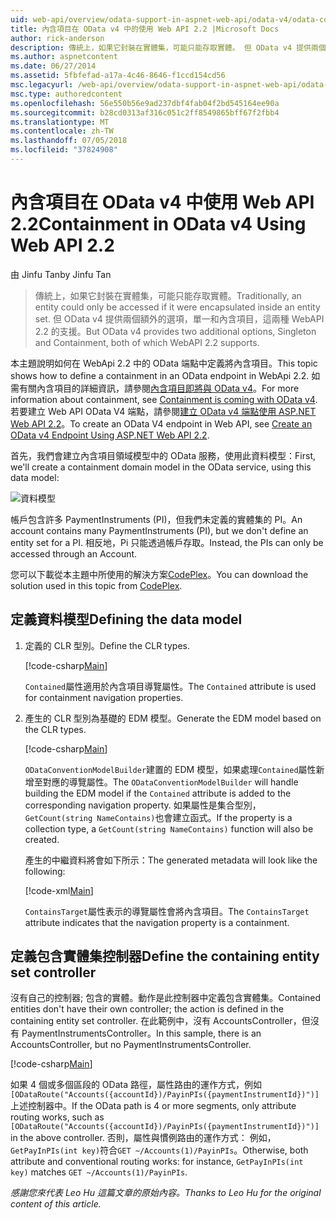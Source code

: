 ```yaml
---
uid: web-api/overview/odata-support-in-aspnet-web-api/odata-v4/odata-containment-in-web-api-22
title: 內含項目在 OData v4 中的使用 Web API 2.2 |Microsoft Docs
author: rick-anderson
description: 傳統上，如果它封裝在實體集，可能只能存取實體。 但 OData v4 提供兩個額外的選項，單一和 Con...
ms.author: aspnetcontent
ms.date: 06/27/2014
ms.assetid: 5fbfefad-a17a-4c46-8646-f1ccd154cd56
msc.legacyurl: /web-api/overview/odata-support-in-aspnet-web-api/odata-v4/odata-containment-in-web-api-22
msc.type: authoredcontent
ms.openlocfilehash: 56e550b56e9ad237dbf4fab04f2bd545164ee90a
ms.sourcegitcommit: b28cd0313af316c051c2ff8549865bff67f2fbb4
ms.translationtype: MT
ms.contentlocale: zh-TW
ms.lasthandoff: 07/05/2018
ms.locfileid: "37824908"
---
```

<a name="containment-in-odata-v4-using-web-api-22"></a><span data-ttu-id="0be9b-104">內含項目在 OData v4 中使用 Web API 2.2</span><span class="sxs-lookup"><span data-stu-id="0be9b-104">Containment in OData v4 Using Web API 2.2</span></span>
====================
<span data-ttu-id="0be9b-105">由 Jinfu Tan</span><span class="sxs-lookup"><span data-stu-id="0be9b-105">by Jinfu Tan</span></span>

> <span data-ttu-id="0be9b-106">傳統上，如果它封裝在實體集，可能只能存取實體。</span><span class="sxs-lookup"><span data-stu-id="0be9b-106">Traditionally, an entity could only be accessed if it were encapsulated inside an entity set.</span></span> <span data-ttu-id="0be9b-107">但 OData v4 提供兩個額外的選項，單一和內含項目，這兩種 WebAPI 2.2 的支援。</span><span class="sxs-lookup"><span data-stu-id="0be9b-107">But OData v4 provides two additional options, Singleton and Containment, both of which WebAPI 2.2 supports.</span></span>


<span data-ttu-id="0be9b-108">本主題說明如何在 WebApi 2.2 中的 OData 端點中定義將內含項目。</span><span class="sxs-lookup"><span data-stu-id="0be9b-108">This topic shows how to define a containment in an OData endpoint in WebApi 2.2.</span></span> <span data-ttu-id="0be9b-109">如需有關內含項目的詳細資訊，請參閱[內含項目即將與 OData v4](https://blogs.msdn.com/b/odatateam/archive/2014/03/13/containment-is-coming-with-odata-v4.aspx)。</span><span class="sxs-lookup"><span data-stu-id="0be9b-109">For more information about containment, see [Containment is coming with OData v4](https://blogs.msdn.com/b/odatateam/archive/2014/03/13/containment-is-coming-with-odata-v4.aspx).</span></span> <span data-ttu-id="0be9b-110">若要建立 Web API OData V4 端點，請參閱[建立 OData v4 端點使用 ASP.NET Web API 2.2](create-an-odata-v4-endpoint.md)。</span><span class="sxs-lookup"><span data-stu-id="0be9b-110">To create an OData V4 endpoint in Web API, see [Create an OData v4 Endpoint Using ASP.NET Web API 2.2](create-an-odata-v4-endpoint.md).</span></span>

<span data-ttu-id="0be9b-111">首先，我們會建立內含項目領域模型中的 OData 服務，使用此資料模型：</span><span class="sxs-lookup"><span data-stu-id="0be9b-111">First, we'll create a containment domain model in the OData service, using this data model:</span></span>

![資料模型](odata-containment-in-web-api-22/_static/image1.png)

<span data-ttu-id="0be9b-113">帳戶包含許多 PaymentInstruments (PI)，但我們未定義的實體集的 PI。</span><span class="sxs-lookup"><span data-stu-id="0be9b-113">An account contains many PaymentInstruments (PI), but we don't define an entity set for a PI.</span></span> <span data-ttu-id="0be9b-114">相反地，Pi 只能透過帳戶存取。</span><span class="sxs-lookup"><span data-stu-id="0be9b-114">Instead, the PIs can only be accessed through an Account.</span></span>

<span data-ttu-id="0be9b-115">您可以下載從本主題中所使用的解決方案[CodePlex](https://aspnet.codeplex.com/SourceControl/latest#Samples/WebApi/OData/v4/ODataContainmentSample/)。</span><span class="sxs-lookup"><span data-stu-id="0be9b-115">You can download the solution used in this topic from [CodePlex](https://aspnet.codeplex.com/SourceControl/latest#Samples/WebApi/OData/v4/ODataContainmentSample/).</span></span>

## <a name="defining-the-data-model"></a><span data-ttu-id="0be9b-116">定義資料模型</span><span class="sxs-lookup"><span data-stu-id="0be9b-116">Defining the data model</span></span>

1. <span data-ttu-id="0be9b-117">定義的 CLR 型別。</span><span class="sxs-lookup"><span data-stu-id="0be9b-117">Define the CLR types.</span></span>

    [!code-csharp[Main](odata-containment-in-web-api-22/samples/sample1.cs)]

    <span data-ttu-id="0be9b-118">`Contained`屬性適用於內含項目導覽屬性。</span><span class="sxs-lookup"><span data-stu-id="0be9b-118">The `Contained` attribute is used for containment navigation properties.</span></span>
2. <span data-ttu-id="0be9b-119">產生的 CLR 型別為基礎的 EDM 模型。</span><span class="sxs-lookup"><span data-stu-id="0be9b-119">Generate the EDM model based on the CLR types.</span></span>

    [!code-csharp[Main](odata-containment-in-web-api-22/samples/sample2.cs)]

    <span data-ttu-id="0be9b-120">`ODataConventionModelBuilder`建置的 EDM 模型，如果處理`Contained`屬性新增至對應的導覽屬性。</span><span class="sxs-lookup"><span data-stu-id="0be9b-120">The `ODataConventionModelBuilder` will handle building the EDM model if the `Contained` attribute is added to the corresponding navigation property.</span></span> <span data-ttu-id="0be9b-121">如果屬性是集合型別，`GetCount(string NameContains)`也會建立函式。</span><span class="sxs-lookup"><span data-stu-id="0be9b-121">If the property is a collection type, a `GetCount(string NameContains)` function will also be created.</span></span>

    <span data-ttu-id="0be9b-122">產生的中繼資料將會如下所示：</span><span class="sxs-lookup"><span data-stu-id="0be9b-122">The generated metadata will look like the following:</span></span>

    [!code-xml[Main](odata-containment-in-web-api-22/samples/sample3.xml?highlight=10)]

    <span data-ttu-id="0be9b-123">`ContainsTarget`屬性表示的導覽屬性會將內含項目。</span><span class="sxs-lookup"><span data-stu-id="0be9b-123">The `ContainsTarget` attribute indicates that the navigation property is a containment.</span></span>

## <a name="define-the-containing-entity-set-controller"></a><span data-ttu-id="0be9b-124">定義包含實體集控制器</span><span class="sxs-lookup"><span data-stu-id="0be9b-124">Define the containing entity set controller</span></span>

<span data-ttu-id="0be9b-125">沒有自己的控制器; 包含的實體。動作是此控制器中定義包含實體集。</span><span class="sxs-lookup"><span data-stu-id="0be9b-125">Contained entities don't have their own controller; the action is defined in the containing entity set controller.</span></span> <span data-ttu-id="0be9b-126">在此範例中，沒有 AccountsController，但沒有 PaymentInstrumentsController。</span><span class="sxs-lookup"><span data-stu-id="0be9b-126">In this sample, there is an AccountsController, but no PaymentInstrumentsController.</span></span>

[!code-csharp[Main](odata-containment-in-web-api-22/samples/sample4.cs)]

<span data-ttu-id="0be9b-127">如果 4 個或多個區段的 OData 路徑，屬性路由的運作方式，例如`[ODataRoute("Accounts({accountId})/PayinPIs({paymentInstrumentId})")]`上述控制器中。</span><span class="sxs-lookup"><span data-stu-id="0be9b-127">If the OData path is 4 or more segments, only attribute routing works, such as `[ODataRoute("Accounts({accountId})/PayinPIs({paymentInstrumentId})")]` in the above controller.</span></span> <span data-ttu-id="0be9b-128">否則，屬性與慣例路由的運作方式： 例如，`GetPayInPIs(int key)`符合`GET ~/Accounts(1)/PayinPIs`。</span><span class="sxs-lookup"><span data-stu-id="0be9b-128">Otherwise, both attribute and conventional routing works: for instance, `GetPayInPIs(int key)` matches `GET ~/Accounts(1)/PayinPIs`.</span></span>

<span data-ttu-id="0be9b-129">*感謝您來代表 Leo Hu 這篇文章的原始內容。*</span><span class="sxs-lookup"><span data-stu-id="0be9b-129">*Thanks to Leo Hu for the original content of this article.*</span></span>
